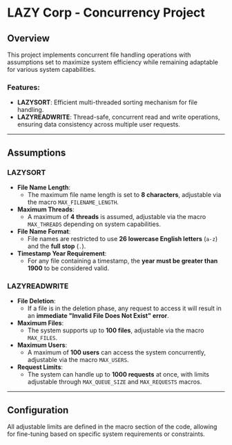 # LAZY Corp - Concurrency Project

## Overview
This project implements concurrent file handling operations with assumptions set to maximize system efficiency while remaining adaptable for various system capabilities.

### Features:
- **LAZYSORT**: Efficient multi-threaded sorting mechanism for file handling.
- **LAZYREADWRITE**: Thread-safe, concurrent read and write operations, ensuring data consistency across multiple user requests.

---

## Assumptions

### LAZYSORT
- **File Name Length**: 
  - The maximum file name length is set to **8 characters**, adjustable via the macro `MAX_FILENAME_LENGTH`.
- **Maximum Threads**:
  - A maximum of **4 threads** is assumed, adjustable via the macro `MAX_THREADS` depending on system capabilities.
- **File Name Format**:
  - File names are restricted to use **26 lowercase English letters** (`a-z`) and the **full stop** (`.`).
- **Timestamp Year Requirement**:
  - For any file containing a timestamp, the **year must be greater than 1900** to be considered valid.

### LAZYREADWRITE
- **File Deletion**:
  - If a file is in the deletion phase, any request to access it will result in an **immediate "Invalid File Does Not Exist" error**.
- **Maximum Files**:
  - The system supports up to **100 files**, adjustable via the macro `MAX_FILES`.
- **Maximum Users**:
  - A maximum of **100 users** can access the system concurrently, adjustable via the macro `MAX_USERS`.
- **Request Limits**:
  - The system can handle up to **1000 requests** at once, with limits adjustable through `MAX_QUEUE_SIZE` and `MAX_REQUESTS` macros.

---

## Configuration
All adjustable limits are defined in the macro section of the code, allowing for fine-tuning based on specific system requirements or constraints.


